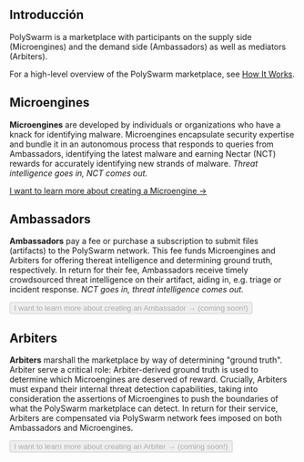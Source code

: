## Introducción

PolySwarm is a marketplace with participants on the supply side (Microengines) and the demand side (Ambassadors) as well as mediators (Arbiters).

For a high-level overview of the PolySwarm marketplace, see [How It Works](https://polyswarm.io/how_it_works/).

## Microengines

**Microengines** are developed by individuals or organizations who have a knack for identifying malware. Microengines encapsulate security expertise and bundle it in an autonomous process that responds to queries from Ambassadors, identifying the latest malware and earning Nectar (NCT) rewards for accurately identifying new strands of malware. *Threat intelligence goes in, NCT comes out.*

[I want to learn more about creating a Microengine →](/concepts-participants-microengine/)

## Ambassadors

**Ambassadors** pay a fee or purchase a subscription to submit files (artifacts) to the PolySwarm network. This fee funds Microengines and Arbiters for offering thereat intelligence and determining ground truth, respectively. In return for their fee, Ambassadors receive timely crowdsourced threat intelligence on their artifact, aiding in, e.g. triage or incident response. *NCT goes in, threat intelligence comes out.*

<button disabled>I want to learn more about creating an Ambassador → (coming soon!)</button>

## Arbiters

**Arbiters** marshall the marketplace by way of determining "ground truth". Arbiter serve a critical role: Arbiter-derived ground truth is used to determine which Microengines are deserved of reward. Crucially, Arbiters must expand their internal threat detection capabilities, taking into consideration the assertions of Microengines to push the boundaries of what the PolySwarm marketplace can detect. In return for their service, Arbiters are compensated via PolySwarm network fees imposed on both Ambassadors and Microengines.

<button disabled>I want to learn more about creating an Arbiter → (coming soon!)</button>
